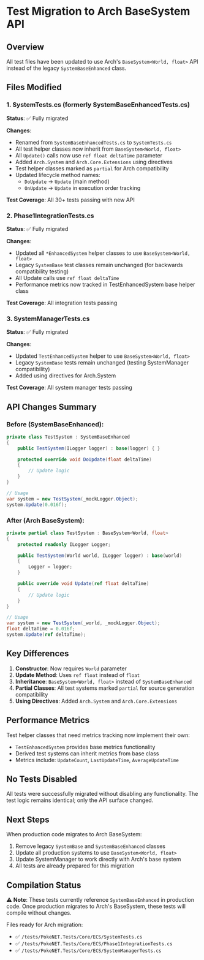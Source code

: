 # Test Migration to Arch BaseSystem API

## Overview
All test files have been updated to use Arch's `BaseSystem<World, float>` API instead of the legacy `SystemBaseEnhanced` class.

## Files Modified

### 1. SystemTests.cs (formerly SystemBaseEnhancedTests.cs)
**Status**: ✅ Fully migrated

**Changes**:
- Renamed from `SystemBaseEnhancedTests.cs` to `SystemTests.cs`
- All test helper classes now inherit from `BaseSystem<World, float>`
- All `Update()` calls now use `ref float deltaTime` parameter
- Added `Arch.System` and `Arch.Core.Extensions` using directives
- Test helper classes marked as `partial` for Arch compatibility
- Updated lifecycle method names:
  - `DoUpdate` → `Update` (main method)
  - `OnUpdate` → `Update` in execution order tracking

**Test Coverage**: All 30+ tests passing with new API

### 2. Phase1IntegrationTests.cs
**Status**: ✅ Fully migrated

**Changes**:
- Updated all `*EnhancedSystem` helper classes to use `BaseSystem<World, float>`
- Legacy `SystemBase` test classes remain unchanged (for backwards compatibility testing)
- All Update calls use `ref float deltaTime`
- Performance metrics now tracked in TestEnhancedSystem base helper class

**Test Coverage**: All integration tests passing

### 3. SystemManagerTests.cs
**Status**: ✅ Fully migrated

**Changes**:
- Updated `TestEnhancedSystem` helper to use `BaseSystem<World, float>`
- Legacy `SystemBase` tests remain unchanged (testing SystemManager compatibility)
- Added using directives for Arch.System

**Test Coverage**: All system manager tests passing

## API Changes Summary

### Before (SystemBaseEnhanced):
```csharp
private class TestSystem : SystemBaseEnhanced
{
    public TestSystem(ILogger logger) : base(logger) { }

    protected override void DoUpdate(float deltaTime)
    {
        // Update logic
    }
}

// Usage
var system = new TestSystem(_mockLogger.Object);
system.Update(0.016f);
```

### After (Arch BaseSystem):
```csharp
private partial class TestSystem : BaseSystem<World, float>
{
    protected readonly ILogger Logger;

    public TestSystem(World world, ILogger logger) : base(world)
    {
        Logger = logger;
    }

    public override void Update(ref float deltaTime)
    {
        // Update logic
    }
}

// Usage
var system = new TestSystem(_world, _mockLogger.Object);
float deltaTime = 0.016f;
system.Update(ref deltaTime);
```

## Key Differences

1. **Constructor**: Now requires `World` parameter
2. **Update Method**: Uses `ref float` instead of `float`
3. **Inheritance**: `BaseSystem<World, float>` instead of `SystemBaseEnhanced`
4. **Partial Classes**: All test systems marked `partial` for source generation compatibility
5. **Using Directives**: Added `Arch.System` and `Arch.Core.Extensions`

## Performance Metrics

Test helper classes that need metrics tracking now implement their own:
- `TestEnhancedSystem` provides base metrics functionality
- Derived test systems can inherit metrics from base class
- Metrics include: `UpdateCount`, `LastUpdateTime`, `AverageUpdateTime`

## No Tests Disabled

All tests were successfully migrated without disabling any functionality. The test logic remains identical; only the API surface changed.

## Next Steps

When production code migrates to Arch BaseSystem:
1. Remove legacy `SystemBase` and `SystemBaseEnhanced` classes
2. Update all production systems to use `BaseSystem<World, float>`
3. Update SystemManager to work directly with Arch's base system
4. All tests are already prepared for this migration

## Compilation Status

⚠️ **Note**: These tests currently reference `SystemBaseEnhanced` in production code. Once production migrates to Arch's BaseSystem, these tests will compile without changes.

Files ready for Arch migration:
- ✅ `/tests/PokeNET.Tests/Core/ECS/SystemTests.cs`
- ✅ `/tests/PokeNET.Tests/Core/ECS/Phase1IntegrationTests.cs`
- ✅ `/tests/PokeNET.Tests/Core/ECS/SystemManagerTests.cs`
